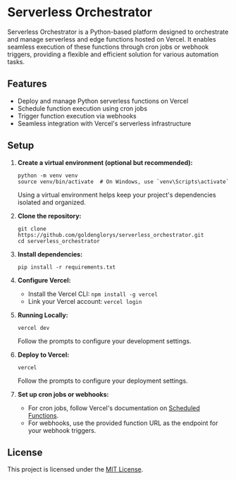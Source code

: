 # Serverless Orchestrator

Serverless Orchestrator is a Python-based platform designed to orchestrate and manage serverless and edge functions hosted on Vercel. It enables seamless execution of these functions through cron jobs or webhook triggers, providing a flexible and efficient solution for various automation tasks.

## Features

- Deploy and manage Python serverless functions on Vercel
- Schedule function execution using cron jobs
- Trigger function execution via webhooks
- Seamless integration with Vercel's serverless infrastructure

## Setup

1. **Create a virtual environment (optional but recommended):**

   ```
   python -m venv venv
   source venv/bin/activate  # On Windows, use `venv\Scripts\activate`
   ```

   Using a virtual environment helps keep your project's dependencies isolated and organized.

2. **Clone the repository:**

   ```
   git clone https://github.com/goldenglorys/serverless_orchestrator.git
   cd serverless_orchestrator
   ```

3. **Install dependencies:**

   ```
   pip install -r requirements.txt
   ```

4. **Configure Vercel:**

   - Install the Vercel CLI: `npm install -g vercel`
   - Link your Vercel account: `vercel login`

5. **Running Locally:**

    ```
    vercel dev
    ```

    Follow the prompts to configure your development settings.

6. **Deploy to Vercel:**

   ```
   vercel
   ```

   Follow the prompts to configure your deployment settings.

7. **Set up cron jobs or webhooks:**

   - For cron jobs, follow Vercel's documentation on [Scheduled Functions](https://vercel.com/docs/concepts/functions/scheduled-functions).
   - For webhooks, use the provided function URL as the endpoint for your webhook triggers.

## License

This project is licensed under the [MIT License](LICENSE).